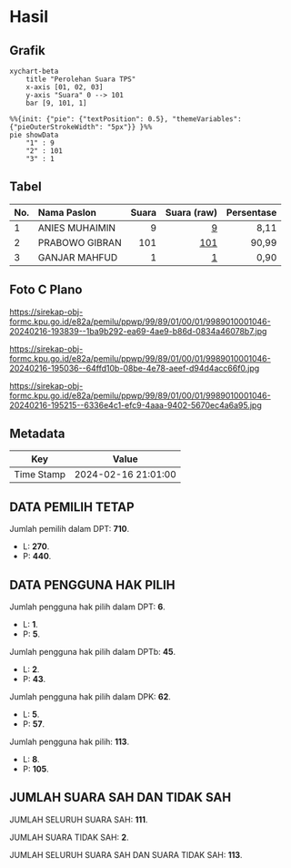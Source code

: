 # Hasil

## Grafik

```mermaid
xychart-beta
    title "Perolehan Suara TPS"
    x-axis [01, 02, 03]
    y-axis "Suara" 0 --> 101
    bar [9, 101, 1]
```

```mermaid
%%{init: {"pie": {"textPosition": 0.5}, "themeVariables": {"pieOuterStrokeWidth": "5px"}} }%%
pie showData
    "1" : 9
    "2" : 101
    "3" : 1
```

## Tabel

| No. | Nama Paslon    | Suara | Suara (raw) | Persentase |
|:--- |:-------------- | -----:| -----------:| ----------:|
| 1   | ANIES MUHAIMIN | 9     | [9][p-1]    | 8,11       |
| 2   | PRABOWO GIBRAN | 101   | [101][p-2]  | 90,99      |
| 3   | GANJAR MAHFUD  | 1     | [1][p-3]    | 0,90       |


[p-1]: https://github.com/gigit-pemilu/pemilu-2024-99-luar-negeri/blob/main/pilpres/hitung-suara/sub/99-luar-negeri/sub/89-penang-malaysia/sub/01-penang-malaysia/sub/0001-penang-malaysia/sub/046-ksk-031/sub/paslon-1.txt
[p-2]: https://github.com/gigit-pemilu/pemilu-2024-99-luar-negeri/blob/main/pilpres/hitung-suara/sub/99-luar-negeri/sub/89-penang-malaysia/sub/01-penang-malaysia/sub/0001-penang-malaysia/sub/046-ksk-031/sub/paslon-2.txt
[p-3]: https://github.com/gigit-pemilu/pemilu-2024-99-luar-negeri/blob/main/pilpres/hitung-suara/sub/99-luar-negeri/sub/89-penang-malaysia/sub/01-penang-malaysia/sub/0001-penang-malaysia/sub/046-ksk-031/sub/paslon-3.txt

## Foto C Plano

https://sirekap-obj-formc.kpu.go.id/e82a/pemilu/ppwp/99/89/01/00/01/9989010001046-20240216-193839--1ba9b292-ea69-4ae9-b86d-0834a46078b7.jpg

https://sirekap-obj-formc.kpu.go.id/e82a/pemilu/ppwp/99/89/01/00/01/9989010001046-20240216-195036--64ffd10b-08be-4e78-aeef-d94d4acc66f0.jpg

https://sirekap-obj-formc.kpu.go.id/e82a/pemilu/ppwp/99/89/01/00/01/9989010001046-20240216-195215--6336e4c1-efc9-4aaa-9402-5670ec4a6a95.jpg


## Metadata

| Key        | Value               |
| ---------- | ------------------- |
| Time Stamp | 2024-02-16 21:01:00 |


## DATA PEMILIH TETAP

Jumlah pemilih dalam DPT: **710**.
 * L: **270**.
 * P: **440**.

## DATA PENGGUNA HAK PILIH

Jumlah pengguna hak pilih dalam DPT: **6**.
 * L: **1**.
 * P: **5**.

Jumlah pengguna hak pilih dalam DPTb: **45**.
 * L: **2**.
 * P: **43**.

Jumlah pengguna hak pilih dalam DPK: **62**.
 * L: **5**.
 * P: **57**.

Jumlah pengguna hak pilih: **113**.
 * L: **8**.
 * P: **105**.

## JUMLAH SUARA SAH DAN TIDAK SAH

JUMLAH SELURUH SUARA SAH: **111**.

JUMLAH SUARA TIDAK SAH: **2**.

JUMLAH SELURUH SUARA SAH DAN SUARA TIDAK SAH: **113**.


